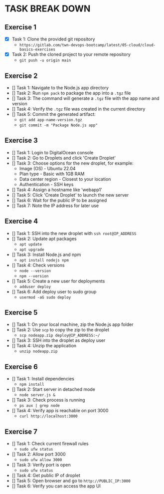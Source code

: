 # TASK BREAK DOWN

## Exercise 1

- [x] Task 1: Clone the provided git repository
  - `https://gitlab.com/twn-devops-bootcamp/latest/05-cloud/cloud-basics-exercises`
- [x] Task 2: Push the cloned project to your remote repository
  - `git push -u origin main`

## Exercise 2

- [] Task 1: Navigate to the Node.js app directory
- [] Task 2: Run `npm pack` to package the app into a `.tgz` file
- [] Task 3: The command will generate a `.tgz` file with the app name and version
- [] Task 4: Verify the `.tgz` file was created in the current directory
- [] Task 5: Commit the generated artifact:
  - `git add app-name-version.tgz`
  - `git commit -m "Package Node.js app"`

## Exercise 3

- [] Task 1: Login to DigitalOcean console
- [] Task 2: Go to Droplets and click 'Create Droplet'
- [] Task 3: Choose options for the new droplet, for example:
  - Image (OS) - Ubuntu 22.04
  - Plan type - Basic with 1GB RAM
  - Data center region - Closest to your location
  - Authentication - SSH keys
- [] Task 4: Assign a hostname like 'webapp1'
- [] Task 5: Click 'Create Droplet' to launch the new server
- [] Task 6: Wait for the public IP to be assigned
- [] Task 7: Note the IP address for later use

## Exercise 4

- [] Task 1: SSH into the new droplet with `ssh root@IP_ADDRESS`
- [] Task 2: Update apt packages
  - `apt update`
  - `apt upgrade`
- [] Task 3: Install Node.js and npm
  - `apt install nodejs npm`
- [] Task 4: Check versions
  - `node --version`
  - `npm --version`
- [] Task 5: Create a new user for deployments
  - `adduser deploy`
- [] Task 6: Add deploy user to sudo group
  - `usermod -aG sudo deploy`

## Exercise 5

- [] Task 1: On your local machine, zip the Node.js app folder
- [] Task 2: Use `scp` to copy the zip to the droplet
  - `scp nodeapp.zip deploy@IP_ADDRESS:~/`
- [] Task 3: SSH into the droplet as deploy user
- [] Task 4: Unzip the application
  - `unzip nodeapp.zip`

## Exercise 6

- [] Task 1: Install dependencies
  - `npm install`
- [] Task 2: Start server in detached mode
  - `node server.js &`
- [] Task 3: Check process is running
  - `ps aux | grep node`
- [] Task 4: Verify app is reachable on port 3000
  - `curl http://localhost:3000`

## Exercise 7

- [] Task 1: Check current firewall rules
  - `sudo ufw status`
- [] Task 2: Allow port 3000
  - `sudo ufw allow 3000`
- [] Task 3: Verify port is open
  - `sudo ufw status`
- [] Task 4: Get public IP of droplet
- [] Task 5: Open browser and go to `http://PUBLIC_IP:3000`
- [] Task 6: Verify you can access the app UI
